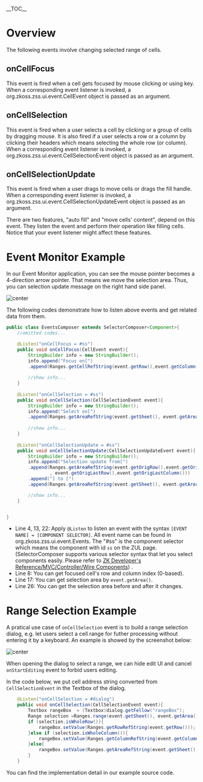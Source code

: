 \_\_TOC\_\_

# Overview

The following events involve changing selected range of cells.

## onCellFocus

This event is fired when a cell gets focused by mouse clicking or using
key. When a corresponding event listener is invoked, a
<javadoc directory="zss">org.zkoss.zss.ui.event.CellEvent</javadoc>
object is passed as an argument.

## onCellSelection

This event is fired when a user selects a cell by clicking or a group of
cells by dragging mouse. It is also fired if a user selects a row or a
column by clicking their headers which means selecting the whole row (or
column). When a corresponding event listener is invoked, a
<javadoc directory="zss">org.zkoss.zss.ui.event.CellSelectionEvent</javadoc>
object is passed as an argument.

## onCellSelectionUpdate

This event is fired when a user drags to move cells or drags the fill
handle. When a corresponding event listener is invoked, a
<javadoc directory="zss">org.zkoss.zss.ui.event.CellSelectionUpdateEvent</javadoc>
object is passed as an argument.

There are two features, "auto fill" and "move cells' content", depend on
this event. They listen the event and perform their operation like
filling cells. Notice that your event listener might affect these
features.

# Event Monitor Example

In our Event Monitor application, you can see the mouse pointer becomes
a 4-direction arrow pointer. That means we move the selection area.
Thus, you can selection update message on the right hand side panel.

![ center](zss-essentials-events-selection.png " center")

The following codes demonstrate how to listen above events and get
related data from them.

``` java
public class EventsComposer extends SelectorComposer<Component>{
    //omitted codes...

    @Listen("onCellFocus = #ss")
    public void onCellFocus(CellEvent event){
        StringBuilder info = new StringBuilder();
        info.append("Focus on[")
        .append(Ranges.getCellRefString(event.getRow(),event.getColumn())).append("]");
        
        //show info...
    }
    
    @Listen("onCellSelection = #ss")
    public void onCellSelection(CellSelectionEvent event){
        StringBuilder info = new StringBuilder();
        info.append("Select on[")
        .append(Ranges.getAreaRefString(event.getSheet(), event.getArea())).append("]");
        
        //show info...
    }
    
    @Listen("onCellSelectionUpdate = #ss")
    public void onCellSelectionUpdate(CellSelectionUpdateEvent event){
        StringBuilder info = new StringBuilder();
        info.append("Selection update from[")
        .append(Ranges.getAreaRefString(event.getOrigRow(),event.getOrigColumn()
                , event.getOrigLastRow(),event.getOrigLastColumn()))
        .append("] to [")
        .append(Ranges.getAreaRefString(event.getSheet(), event.getArea())).append("]");

        //show info...
    }


}
```

  - Line 4, 13, 22: Apply `@Listen` to listen an event with the syntax
    `[EVENT NAME] = [COMPONENT SELECTOR]`. All event name can be found
    in <javadoc directory="zss">org.zkoss.zss.ui.event.Events</javadoc>.
    The "\#ss" is the component selector which means the component with
    id `ss` on the ZUL page. (SelectorComposer supports various selector
    syntax that let you select components easily. Please refer to [ZK
    Developer's Reference/MVC/Controller/Wire
    Components](ZK_Developer's_Reference/MVC/Controller/Wire_Components "wikilink"))
    .
  - Line 8: You can get focused cell's row and column index (0-based).
  - Line 17: You can get selection area by `event.getArea()`.
  - Line 26: You can get the selection area before and after it changes.

# Range Selection Example

A pratical use case of `onCellSelection` event is to build a range
selection dialog, e.g. let users select a cell range for futher
processing without entering it by a keyboard. An example is showed by
the screenshot below:

![ center](zss-essentials-rangeSelectionDialog.png " center")

When opening the dialog to select a range, we can hide edit UI and
cancel `onStartEditing` event to forbid users editing.

In the code below, we put cell address string converted from
`CellSelectionEvent` in the Textbox of the dialog.

``` java
    @Listen("onCellSelection = #dialog")
    public void onCellSelection(CellSelectionEvent event){
        Textbox rangeBox  = (Textbox)dialog.getFellow("rangeBox");
        Range selection =Ranges.range(event.getSheet(), event.getArea()); 
        if (selection.isWholeRow()){
            rangeBox.setValue(Ranges.getRowRefString(event.getRow()));
        }else if (selection.isWholeColumn()){
            rangeBox.setValue(Ranges.getColumnRefString(event.getColumn()));
        }else{
            rangeBox.setValue(Ranges.getAreaRefString(event.getSheet(), event.getArea()));
        }
    }
```

You can find the implementation detail in our example source code.
